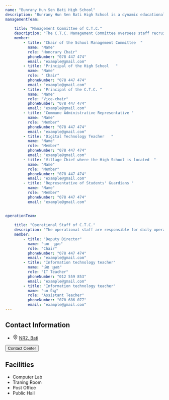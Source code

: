 ```yaml
---
name: "Bunrany Hun Sen Bati High School"
description: "Bunrany Hun Sen Bati High School is a dynamic educational institution that provides opportunities for students to gain knowledge, skills, and virtues. The high school has a good learning environment, experienced teachers, and modern learning equipment. The curriculum is designed in accordance with national and international educational standards to provide students with a broad knowledge base. In addition, the high school also provides opportunities for students to participate in social and sports activities."
managementTeam:
  
    title: "Management Committee of C.T.C."
    description: "The C.T.C. Management Committee oversees staff recruitment, operations, resources, monitors finances, promotes community involvement, reviews plans and reports, and supports strategic improvements to enhance efficiency and transparency."
    member:
        - title: "Chair of the School Management Committee  "
          name: "Name"
          role: "Honorary Chair"
          phoneNumber: "078 447 474"
          email: "example@gmail.com"
        - title: "Principal of the High School   "
          name: "Name"
          role: " Chair"
          phoneNumber: "078 447 474"
          email: "example@gmail.com"
        - title: "Principal of the C.T.C. "
          name: "Name"
          role: "Vice-chair"
          phoneNumber: "078 447 474"
          email: "example@gmail.com"
        - title: "Commune Administrative Representative "
          name: "Name"
          role: "Member"
          phoneNumber: "078 447 474"
          email: "example@gmail.com" 
        - title: "Digital Technology Teacher   "
          name: "Name"
          role: "Member"
          phoneNumber: "078 447 474"
          email: "example@gmail.com" 
        - title: "Village Chief where the High School is located  "
          name: "Name"
          role: "Member"
          phoneNumber: "078 447 474"
          email: "example@gmail.com" 
        - title: "Representative of Students' Guardians "
          name: "Name"
          role: "Member"
          phoneNumber: "078 447 474"
          email: "example@gmail.com"             
   

operationTeam:
  
    title: "Operational Staff of C.T.C."
    description: "The operational staff are responsible for daily operations and running of the C.T.C."
    member:
        - title: "Deputy Director"
          name: "ហោ  ប្រុស"
          role: "Chair"
          phoneNumber: "078 447 474"
          email: "example@gmail.com"
        - title: "Information technology teacher"
          name: "ម៉េង ស្រេង"
          role: "IT Teacher"
          phoneNumber: "012 559 853"
          email: "example@gmail.com"
        - title: "Information technology teacher"
          name: "ហេ ទិត្យ"
          role: "Assistant Teacher"
          phoneNumber: "070 686 077"
          email: "example@gmail.com"
---
```

<div >
        <div class="grid grid-cols-1 md:grid-cols-2 gap-8">
            <div class="rounded-lg">
                <h2 class="text-2xl font-bold text-primary mb-4">Contact Information</h2>
                <ul class="list-disc list-inside">
                    <li class="flex items-center gap-x-3">
                        <svg xmlns="http://www.w3.org/2000/svg" width="16" height="16" viewBox="0 0 24 24" fill="none" stroke="currentColor" stroke-width="2" stroke-linecap="round" stroke-linejoin="round" class="lucide lucide-map-pin"><path d="M20 10c0 4.993-5.539 10.193-7.399 11.799a1 1 0 0 1-1.202 0C9.539 20.193 4 14.993 4 10a8 8 0 0 1 16 0"/><circle cx="12" cy="10" r="3"/></svg>
                        <a href="https://maps.app.goo.gl/zbwRjk57eybqQhU79" target="_blank" rel="noopener noreferrer">NR2, Bati<a>
                    </li>
                </ul>
                <button class="mt-6 bg-blue-800 text-white rounded hover:bg-blue-700 transition duration-300 hidden">
                    Contact Center
                </button>
            </div>
            <div class=" rounded-lg">
                <h2 class="text-2xl font-bold text-primary mb-4">Facilities</h2>
                <ul class="list-disc list-inside">
                    <li>Computer Lab</li>
                    <li>Traning Room</li>
                    <li>Post Office</li>
                    <li>Public Hall</li>
                </ul>
            </div>
        </div>
    </div>